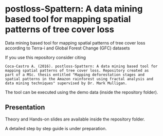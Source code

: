 # postloss-Spattern: A data mining based tool for mapping spatial patterns of tree cover loss

Data mining based tool for mapping spatial patterns of tree cover loss according to Terra-i and Global Forest Change (GFC) datasets 

If you use this repository consider citing
```
Coca-Castro A. (2016). postloss-Spattern: A data mining based tool for mapping spatial patterns of tree cover loss. Repository created as part of a MSc. thesis entitled "Mapping deforestation stages and spatial patterns in the Amazon rainforest using fractal analysis and data mining techniques" supervised by Dr. Mark Mulligan. 
```
The tool can be executed using the demo data (inside the repository folder).

## Presentation
Theory and Hands-on slides are available inside the repository folder.

A detailed step by step guide is under preparation.
